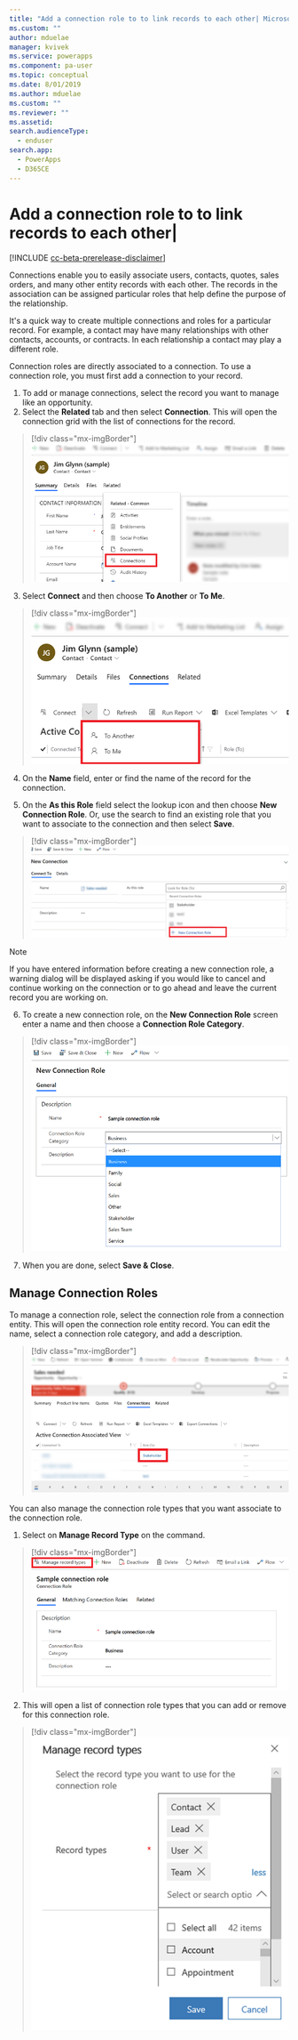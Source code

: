 ```yaml
---
title: "Add a connection role to to link records to each other| MicrosoftDocs"
ms.custom: ""
author: mduelae
manager: kvivek
ms.service: powerapps
ms.component: pa-user
ms.topic: conceptual
ms.date: 8/01/2019
ms.author: mduelae
ms.custom: ""
ms.reviewer: ""
ms.assetid: 
search.audienceType: 
  - enduser
search.app: 
  - PowerApps
  - D365CE
---
```

# Add a connection role to to link records to each other|

[!INCLUDE [cc-beta-prerelease-disclaimer](../includes/cc-beta-prerelease-disclaimer.md)]

Connections enable you to easily associate users, contacts, quotes, sales orders, and many other entity records with each other. The records in the association can be assigned particular roles that help define the purpose of the relationship.

It's a quick way to create multiple connections and roles for a particular record. For example, a contact may have many relationships with other contacts, accounts, or contracts. In each relationship a contact may play a different role.

Connection roles are directly associated to a connection. To use a connection role, you must first add a connection to your record.  

1. To add or manage connections, select the record you want to manage like an opportunity.  
2. Select the **Related** tab and then select **Connection**. This will open the connection grid with the list of connections for the record.

  > [!div class="mx-imgBorder"]
  > ![Add a new connection role](media/connection1.png "Add a new connection role") 

3. Select **Connect** and then choose **To Another** or **To Me**.

  > [!div class="mx-imgBorder"]
  > ![Select connection type](media/connection2.png "Select connection type") 
  
4. On the **Name** field, enter or find the name of the record for the connection.

5. On the **As this Role** field select the lookup icon and then choose **New Connection Role**. Or, use the search to find an existing role that you want to associate to the connection and then select **Save**.

  > [!div class="mx-imgBorder"]
  > ![Choose new connection role](media/connection3.png "Choose new connection role")  

  > [!NOTE]
  > If you have entered information before creating a new connection role, a warning dialog will be displayed asking if you would like to cancel and continue working on the connection or to go ahead and leave the current record you are working on.

6. To create a new connection role, on the **New Connection Role** screen enter a name and then choose a **Connection Role Category**.

  > [!div class="mx-imgBorder"]
  > ![Add connection role category](media/connection4.png "Add connection role category") 

7. When you are done, select **Save & Close**.

  
## Manage Connection Roles

To manage a connection role, select  the connection role from a connection entity. This will open the connection role entity record.  You can edit the name, select a connection role category, and add a description.


  > [!div class="mx-imgBorder"]
  > ![Edit connection role](media/connection7.png "Editconnection role") 
  
You can also manage the connection role types that you want associate to the connection role.

1. Select on **Manage Record Type** on the command. 

  > [!div class="mx-imgBorder"]
  > ![Edit connection role](media/connection5.png "Editconnection role") 
  

2. This will open a list of connection role types that you can add or remove for this connection role.


  > [!div class="mx-imgBorder"]
  > ![Manage Record Type](media/connection6.png "Manage Record Type") 


